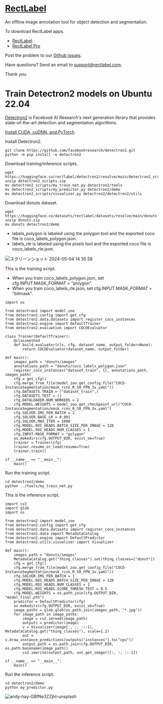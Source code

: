 # [RectLabel](https://rectlabel.com)
An offline image annotation tool for object detection and segmentation.

To download RectLabel apps.
- [RectLabel](https://apps.apple.com/app/id1210181730)
- [RectLabel Pro](https://apps.apple.com/app/id1490990105)

Post the problem to our [Github issues](https://github.com/ryouchinsa/Rectlabel-support/issues).

Have questions? Send an email to support@rectlabel.com.

Thank you.

# Train Detectron2 models on Ubuntu 22.04
[Detectron2](https://github.com/facebookresearch/detectron2) is Facebook AI Research's next generation library that provides state-of-the-art detection and segmentation algorithms.

[Install CUDA, cuDNN, and PyTorch](https://rectlabel.com/pytorch/).

Install Detectron2.
```
git clone https://github.com/facebookresearch/detectron2.git
python -m pip install -e detectron2
```

Download training/inference scripts.
```
wget https://huggingface.co/rectlabel/detectron2/resolve/main/detectron2_scripts.zip
unzip detectron2_scripts.zip
mv detectron2_scripts/my_train_net.py detectron2/tools
mv detectron2_scripts/my_predictor.py detectron2/demo
mv detectron2_scripts/visualizer.py detectron2/detectron2/utils
```

Download donuts dataset.
```
wget https://huggingface.co/datasets/rectlabel/datasets/resolve/main/donuts.zip
unzip donuts.zip
mv donuts detectron2/demo
```

- labels_polygon is labeled using the polygon tool and the exported coco file is coco_labels_polygon.json.
- labels_rle is labeled using the pixels tool and the exported coco file is coco_labels_rle.json.

![スクリーンショット 2024-05-04 14 35 58](https://github.com/ryouchinsa/ryouchinsa.github.io/assets/1954306/d6a10a45-053e-4c64-bb26-86a3855ba915)

This is the training script.
- When you train coco_labels_polygon.json, set cfg.INPUT.MASK_FORMAT = "polygon".
- When you train coco_labels_rle.json, set cfg.INPUT.MASK_FORMAT = "bitmask".
```
import os

from detectron2 import model_zoo
from detectron2.config import get_cfg
from detectron2.data.datasets import register_coco_instances
from detectron2.engine import DefaultTrainer
from detectron2.evaluation import COCOEvaluator

class Trainer(DefaultTrainer):
    @classmethod
    def build_evaluator(cls, cfg, dataset_name, output_folder=None):
        return COCOEvaluator(dataset_name, output_folder)

def main():
    images_path = "donuts/images"
    annotations_path = "donuts/coco_labels_polygon.json"
    register_coco_instances("dataset_train", {}, annotations_path, images_path)
    cfg = get_cfg()
    cfg.merge_from_file(model_zoo.get_config_file("COCO-InstanceSegmentation/mask_rcnn_R_50_FPN_3x.yaml"))
    cfg.DATASETS.TRAIN = ("dataset_train",)
    cfg.DATASETS.TEST = ()
    cfg.DATALOADER.NUM_WORKERS = 2
    cfg.MODEL.WEIGHTS = model_zoo.get_checkpoint_url("COCO-InstanceSegmentation/mask_rcnn_R_50_FPN_3x.yaml")
    cfg.SOLVER.IMS_PER_BATCH = 2
    cfg.SOLVER.BASE_LR = 0.001
    cfg.SOLVER.MAX_ITER = 1000 
    cfg.MODEL.ROI_HEADS.BATCH_SIZE_PER_IMAGE = 128
    cfg.MODEL.ROI_HEADS.NUM_CLASSES = 1
    cfg.INPUT.MASK_FORMAT = "polygon"
    os.makedirs(cfg.OUTPUT_DIR, exist_ok=True)
    trainer = Trainer(cfg)
    trainer.resume_or_load(resume=True)
    trainer.train()

if __name__ == "__main__":
    main()
```

Run the training script.
```
cd detectron2/demo
python ../tools/my_train_net.py
```

This is the inference script.
```
import cv2
import glob
import os

from detectron2 import model_zoo
from detectron2.config import get_cfg
from detectron2.data.datasets import register_coco_instances
from detectron2.data import MetadataCatalog
from detectron2.engine import DefaultPredictor
from detectron2.utils.visualizer import Visualizer

def main():
    images_path = "donuts/images"
    MetadataCatalog.get("thing_classes").set(thing_classes=["donut"])
    cfg = get_cfg()
    cfg.merge_from_file(model_zoo.get_config_file("COCO-InstanceSegmentation/mask_rcnn_R_50_FPN_3x.yaml"))
    cfg.SOLVER.IMS_PER_BATCH = 1
    cfg.MODEL.ROI_HEADS.BATCH_SIZE_PER_IMAGE = 128
    cfg.MODEL.ROI_HEADS.NUM_CLASSES = 1
    cfg.MODEL.ROI_HEADS.SCORE_THRESH_TEST = 0.5
    cfg.MODEL.WEIGHTS = os.path.join(cfg.OUTPUT_DIR, "model_final.pth")
    predictor = DefaultPredictor(cfg)
    os.makedirs(cfg.OUTPUT_DIR, exist_ok=True)
    image_paths = glob.glob(os.path.join(images_path, "*.jpg"))
    for image_path in image_paths:
        image = cv2.imread(image_path)
        outputs = predictor(image)
        v = Visualizer(image[:, :, ::-1], MetadataCatalog.get("thing_classes"), scale=1.2)
        out = v.draw_instance_predictions(outputs["instances"].to("cpu"))
        output_path = os.path.join(cfg.OUTPUT_DIR, os.path.basename(image_path))
        cv2.imwrite(output_path, out.get_image()[:, :, ::-1])

if __name__ == "__main__":
    main()

```

Run the inference script.
```
cd detectron2/demo
python my_predictor.py
```

![andy-hay-GBfNe3ZZjhI-unsplash](https://github.com/ryouchinsa/ryouchinsa.github.io/assets/1954306/7ec01e8b-2c89-4584-9b84-0990dd88d915)




















